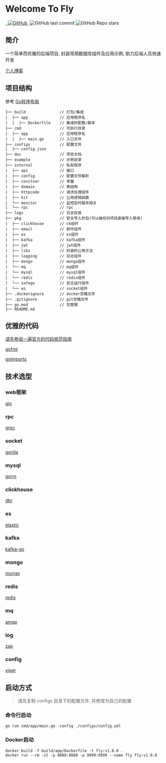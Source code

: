 # Welcome To Fly

<p>
<a href="https://www.oscs1024.com/project/shixiaofeia/fly?ref=badge_small">
    <img src="https://www.oscs1024.com/platform/badge/shixiaofeia/fly.svg?size=small" alt="">
</a>
<a href="https://github.com/shixiaofeia/fly">
    <img src="https://badgen.net/badge/Github/fly?icon=github" alt="">
</a>
<a href="https://github.com/shixiaofeia/fly/LICENSE">
    <img alt="GitHub" src="https://img.shields.io/github/license/shixiaofeia/fly?style=flat-square">
</a>
<img src="https://img.shields.io/github/go-mod/go-version/shixiaofeia/fly.svg?style=flat-square" alt="">
<img alt="GitHub last commit" src="https://img.shields.io/github/last-commit/shixiaofeia/fly?style=flat-square">
<img alt="GitHub Repo stars" src="https://img.shields.io/github/stars/shixiaofeia/fly?style=social">
</p>

## 简介

一个简单而优雅的后端项目, 封装常用数据库组件及应用示例, 助力后端人员快速开发

[个人博客](https://blog.csdn.net/ywdhzxf/)

## 项目结构

参考 [Go程序布局](https://github.com/golang-standards/project-layout/blob/master/README_zh.md)

```
├── build               // 打包/集成
|  ├── app              // 应用程序名
|  |  ├── Dockerfile    // 集成的配置/脚本
├── cmd                 // 可执行目录
|  ├── app              // 应用程序名
|  |  ├── main.go       // 入口文件
├── configs             // 配置文件
|  ├── config.json      
├── doc                 // 项目文档
├── example             // 示例目录
├── internal            // 私有程序
|  ├── api              // 接口
|  ├── config           // 配置文件解析
|  ├── constvar         // 常量
|  ├── domain           // 表结构
|  ├── httpcode         // 请求处理组件
|  ├── kit              // 公用逻辑函数
|  └── monitor          // 监控定时服务相关
|  └── rpc              // rpc
├── logs                // 日志存放
├── pkg                 // 安全导入的包(可以被任何项目直接导入使用)
|  ├── clickhouse       // ck组件
|  ├── email            // 邮件组件
|  ├── es               // es组件
|  ├── kafka            // kafka组件
|  ├── jwt              // jwt组件
|  ├── libs             // 封装的公用方法
|  ├── logging          // 日志组件
|  ├── mongo            // mongo组件
|  └── mq               // mq组件
|  └── mysql            // mysql组件
|  └── redis            // redis组件
|  └── safego           // 安全运行组件
|  └── ws               // socket组件
├── .dockerignore       // docker忽略文件    
├── .gitignore          // git忽略文件    
├── go.mod              // 包管理    
├── README.md
```

## 优雅的代码

[请先参阅一遍官方的代码规范指南](https://github.com/golang/go/wiki/CodeReviewComments)

[gofmt](https://golang.org/cmd/gofmt/)

[goimports](https://pkg.go.dev/golang.org/x/tools/cmd/goimports)

## 技术选型

### web框架

[gin](https://github.com/gin-gonic/gin)

### rpc

[grpc](https://pkg.go.dev/google.golang.org/grpc)

### socket

[gorilla](https://github.com/gorilla/websocket)

### mysql

[gorm](https://gorm.io/)

### clickhouse

[dbr](https://github.com/mailru/dbr)

### es

[elastic](https://github.com/olivere/elastic/v6)

### kafka

[kafka-go](https://github.com/segmentio/kafka-go)

### mongo

[mongo](https://github.com/go-mgo/mgo/tree/v2)

### redis

[redis](https://github.com/go-redis/redis)

### mq

[amqp](https://github.com/streadway/amqp)

### log

[zap](https://pkg.go.dev/go.uber.org/zap)

### config

[viper](https://github.com/spf13/viper)

## 启动方式

> 请先复制 configs 目录下的配置文件, 并修改为自己的配置

### 命令行启动

```
go run cmd/app/main.go -config ./configs/config.yml
```

### Docker启动

```
docker build -f build/app/Dockerfile -t fly:v1.0.0 .
docker run --rm -it -p 8888:8888 -p 9999:9999 --name fly fly:v1.0.0
```